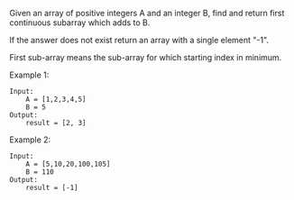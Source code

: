 Given an array of positive integers A and an integer B, find and return first continuous subarray which adds to B.

If the answer does not exist return an array with a single element "-1".

First sub-array means the sub-array for which starting index in minimum.  

Example 1:
```buildoutcfg
Input:
    A = [1,2,3,4,5]
    B = 5
Output:
    result = [2, 3]
```

Example 2:
```buildoutcfg
Input:
    A = [5,10,20,100,105]
    B = 110
Output:
    result = [-1]
```